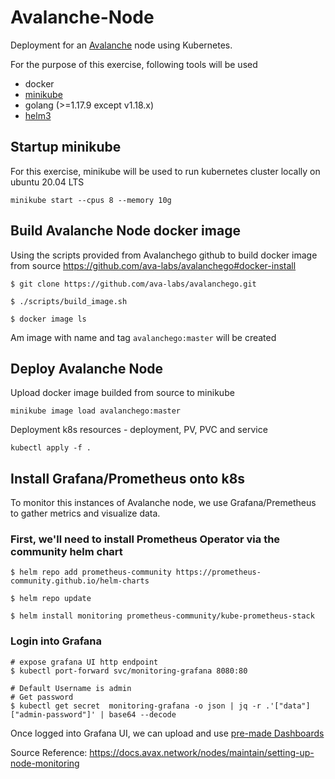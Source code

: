 # Avalanche-Node
Deployment for an [Avalanche](https://github.com/ava-labs/avalanchego) node using Kubernetes.

For the purpose of this exercise, following tools will be used
- docker
- [minikube](https://minikube.sigs.k8s.io/docs/start/)
- golang (>=1.17.9 except v1.18.x)
- [helm3](https://helm.sh/docs/intro/install/#from-the-binary-releases)

## Startup minikube
For this exercise, minikube will be used to run kubernetes cluster locally on ubuntu 20.04 LTS

`minikube start --cpus 8 --memory 10g`

## Build Avalanche Node docker image
Using the scripts provided from Avalanchego github to build docker image from source https://github.com/ava-labs/avalanchego#docker-install

```
$ git clone https://github.com/ava-labs/avalanchego.git

$ ./scripts/build_image.sh

$ docker image ls 
```
Am image with name and tag `avalanchego:master` will be created

## Deploy Avalanche Node
Upload docker image builded from source to minikube 

`minikube image load avalanchego:master`

Deployment k8s resources - deployment, PV, PVC and service

`kubectl apply -f .`


## Install Grafana/Prometheus onto k8s
To monitor this instances of Avalanche node, we use Grafana/Premetheus to gather metrics and visualize data. 

###  First, we'll need to install Prometheus Operator via the community helm chart  

```
$ helm repo add prometheus-community https://prometheus-community.github.io/helm-charts

$ helm repo update

$ helm install monitoring prometheus-community/kube-prometheus-stack
```

### Login into Grafana

```
# expose grafana UI http endpoint 
$ kubectl port-forward svc/monitoring-grafana 8080:80

# Default Username is admin
# Get password 
$ kubectl get secret  monitoring-grafana -o json | jq -r .'["data"]["admin-password"]' | base64 --decode
```

Once logged into Grafana UI, we can upload and use [pre-made Dashboards](https://github.com/ava-labs/avalanche-monitoring/tree/main/grafana/dashboards)  

Source Reference: https://docs.avax.network/nodes/maintain/setting-up-node-monitoring
